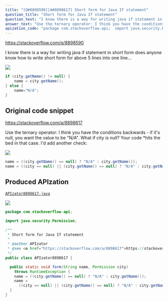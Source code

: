 ```yaml
---
title: "[Q#8898590][A#8898617] Short form for Java If statement"
question_title: "Short form for Java If statement"
question_text: "I know there is a way for writing java if statement in short form does anyone know how to write short form for above 5 lines into one line..."
answer_text: "Use the ternary operator: I think you have the conditions backwards - if it's null, you want the value to be \"N/A\". What if city is null?  Your code *hits the bed in that case.  I'd add another check:"
apization_code: "package com.stackoverflow.api;  import java.security.Permission;  /**  * Short form for Java If statement  *  * @author APIzator  * @see <a href=\"https://stackoverflow.com/a/8898617\">https://stackoverflow.com/a/8898617</a>  */ public class APIzator8898617 {    public static void form(String name, Permission city)     throws RuntimeException {     name = ((city.getName() == null) ? \"N/A\" : city.getName());     name =       ((city == null) || (city.getName() == null) ? \"N/A\" : city.getName());   } }"
---
```


https://stackoverflow.com/q/8898590

I know there is a way for writing java if statement in short form
does anyone know how to write short form for above 5 lines into one line...


<div class="code-logo"><img src="/stackoverflow.png" /></div>

```java
if (city.getName() != null) {
    name = city.getName();
} else {
    name="N/A";
}
```


## Original code snippet

https://stackoverflow.com/a/8898617

Use the ternary operator:
I think you have the conditions backwards - if it&#x27;s null, you want the value to be &quot;N/A&quot;.
What if city is null?  Your code *hits the bed in that case.  I&#x27;d add another check:

<div class="code-logo"><img src="/stackoverflow.png" /></div>

```java
name = ((city.getName() == null) ? "N/A" : city.getName());
name = ((city == null) || (city.getName() == null) ? "N/A" : city.getName());
```

## Produced APIzation

[`APIzator8898617.java`](https://github.com/pasqualesalza/apization-temp-data/raw/master/search/APIzator8898617.java)

<div class="code-logo"><img src="/apizator.png" /></div>

```java
package com.stackoverflow.api;

import java.security.Permission;

/**
 * Short form for Java If statement
 *
 * @author APIzator
 * @see <a href="https://stackoverflow.com/a/8898617">https://stackoverflow.com/a/8898617</a>
 */
public class APIzator8898617 {

  public static void form(String name, Permission city)
    throws RuntimeException {
    name = ((city.getName() == null) ? "N/A" : city.getName());
    name =
      ((city == null) || (city.getName() == null) ? "N/A" : city.getName());
  }
}

```
